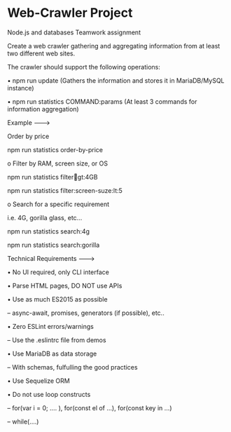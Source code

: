 # Web-Crawler Project

Node.js and databases Teamwork assignment

Create a web crawler gathering and aggregating information from at least two different web sites.

The crawler should support the following operations: 

•	npm run update (Gathers the information and stores it in MariaDB/MySQL instance)

•	npm run statistics COMMAND:params (At least 3 commands for information aggregation) 


Example --->

Order by price

npm run statistics order-by-price 

o	Filter by RAM, screen size, or OS

npm run statistics filter:ram:gt:4GB

npm run statistics filter:screen-suze:lt:5

o	Search for a specific requirement

i.e. 4G, gorilla glass, etc...

npm run statistics search:4g

npm run statistics search:gorilla




Technical Requirements --->

•	No UI required, only CLI interface

•	Parse HTML pages, DO NOT use APIs

•	Use as much ES2015 as possible

–	async-await, promises, generators (if possible), etc..

•	Zero ESLint errors/warnings

–	Use the .eslintrc file from demos

•	Use MariaDB as data storage

–	With schemas, fulfulling the good practices

•	Use Sequelize ORM

•	Do not use loop constructs

–	for(var i = 0; …. ), for(const el of …), for(const key in …)

–	while(….)



